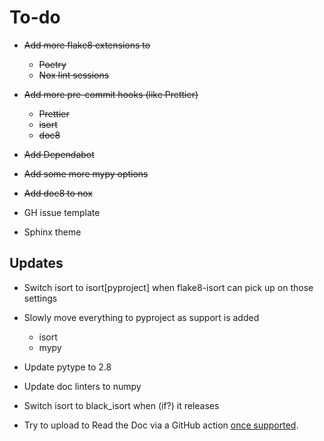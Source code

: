 # To-do

- ~~Add more flake8 extensions to~~

  - ~~Poetry~~
  - ~~Nox lint sessions~~

- ~~Add more pre-commit hooks (like Prettier)~~

  - ~~Prettier~~
  - ~~isort~~
  - ~~doc8~~

- ~~Add Dependabot~~
- ~~Add some more mypy options~~

- ~~Add doc8 to nox~~
- GH issue template
- Sphinx theme

## Updates

- Switch isort to isort[pyproject] when flake8-isort can pick up on those settings
- Slowly move everything to pyproject as support is added

  - isort
  - mypy

- Update pytype to 2.8
- Update doc linters to numpy
- Switch isort to black_isort when (if?) it releases
- Try to upload to Read the Doc via a GitHub action
  [once supported](https://github.com/readthedocs/readthedocs.org/issues/1083).
